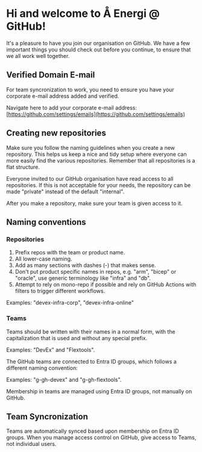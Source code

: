 # Hi and welcome to Å Energi @ GitHub!

It's a pleasure to have you join our organisation on GitHub. We have a few important things you should check out before you continue, to ensure that we all work well together.

## Verified Domain E-mail

For team syncronization to work, you need to ensure you have your corporate e-mail address added and verified.

Navigate here to add your corporate e-mail address: [https://github.com/settings/emails](https://github.com/settings/emails)

## Creating new repositories

Make sure you follow the naming guidelines when you create a new repository. This helps us keep a nice and tidy setup where everyone can more easily find the various repositories. Remember that all repositories is a flat structure.

Everyone invited to our GitHub organisation have read access to all repositories. If this is not acceptable for your needs, the repository can be made "private" instead of the default "internal".

After you make a repository, make sure your team is given access to it.

## Naming conventions

### Repositories

1. Prefix repos with the team or product name.
2. All lower-case naming.
3. Add as many sections with dashes (-) that makes sense.
4. Don't put product specific names in repos, e.g. "arm", "bicep" or "oracle", use generic terminology like "infra" and "db".
5. Attempt to rely on mono-repo if possible and rely on GitHub Actions with filters to trigger different workflows.

Examples: "devex-infra-corp", "devex-infra-online"

### Teams

Teams should be written with their names in a normal form, with the capitalization that is used and without any special prefix.

Examples: "DevEx" and "Flextools".

The GitHub teams are connected to Entra ID groups, which follows a different naming convention:

Examples: "g-gh-devex" and "g-gh-flextools".

Membership in teams are managed using Entra ID groups, not manually on GitHub.

## Team Syncronization

Teams are automatically synced based upon membership on Entra ID groups. When you manage access control on GitHub, give access to Teams, not individual users.
